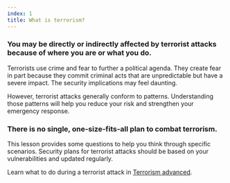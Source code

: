 ```yaml
---
index: 1
title: What is terrorism?
---
```

### You may be directly or indirectly affected by terrorist attacks because of where you are or what you do. 

Terrorists use crime and fear to further a political agenda. They create fear in part because they commit criminal acts that are unpredictable but have a severe impact. The security implications may feel daunting.   

However, terrorist attacks generally conform to patterns. Understanding those patterns will help you reduce your risk and strengthen your emergency response.    

### There is no single, one-size-fits-all plan to combat terrorism. 

This lesson provides some questions to help you think through specific scenarios. Security plans for terrorist attacks should be based on your vulnerabilities and updated regularly.  

Learn what to do during a terrorist attack in [Terrorism advanced](umbrella://incident-response/terrorism/advanced).